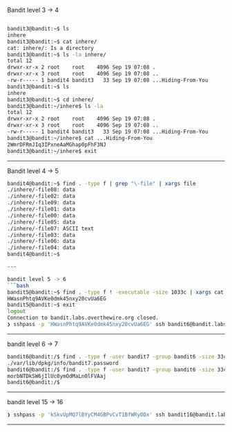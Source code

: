 
Bandit level 3 -> 4
```bash

bandit3@bandit:~$ ls
inhere
bandit3@bandit:~$ cat inhere/
cat: inhere/: Is a directory
bandit3@bandit:~$ ls -la inhere/
total 12
drwxr-xr-x 2 root    root    4096 Sep 19 07:08 .
drwxr-xr-x 3 root    root    4096 Sep 19 07:08 ..
-rw-r----- 1 bandit4 bandit3   33 Sep 19 07:08 ...Hiding-From-You
bandit3@bandit:~$ ls                                                                                                 
inhere
bandit3@bandit:~$ cd inhere/
bandit3@bandit:~/inhere$ ls -la
total 12
drwxr-xr-x 2 root    root    4096 Sep 19 07:08 .
drwxr-xr-x 3 root    root    4096 Sep 19 07:08 ..
-rw-r----- 1 bandit4 bandit3   33 Sep 19 07:08 ...Hiding-From-You
bandit3@bandit:~/inhere$ cat ...Hiding-From-You 
2WmrDFRmJIq3IPxneAaMGhap0pFhF3NJ
bandit3@bandit:~/inhere$ exit

```

---

Bandit level 4 -> 5
```bash
bandit4@bandit:~$ find . -type f | grep "\-file" | xargs file
./inhere/-file08: data
./inhere/-file02: data
./inhere/-file09: data
./inhere/-file01: data
./inhere/-file00: data
./inhere/-file05: data
./inhere/-file07: ASCII text
./inhere/-file03: data
./inhere/-file06: data
./inhere/-file04: data
bandit4@bandit:~$   

---

bandit level 5 -> 6
```bash
bandit5@bandit:~$ find . -type f ! -executable -size 1033c | xargs cat | xargs
HWasnPhtq9AVKe0dmk45nxy20cvUa6EG
bandit5@bandit:~$ exit
logout
Connection to bandit.labs.overthewire.org closed.
❯ sshpass -p 'HWasnPhtq9AVKe0dmk45nxy20cvUa6EG' ssh bandit6@bandit.labs.overthewire.org -p 2220
```


---

bandit level 6 -> 7
```bash
bandit6@bandit:/$ find . -type f -user bandit7 -group bandit6 -size 33c 2>/dev/null            
./var/lib/dpkg/info/bandit7.password
bandit6@bandit:/$ find . -type f -user bandit7 -group bandit6 -size 33c 2>/dev/null | xargs cat
morbNTDkSW6jIlUc0ymOdMaLnOlFVAaj
bandit6@bandit:/$ 
```

---

bandit level 15 -> 16
```bash
❯ sshpass -p 'kSkvUpMQ7lBYyCM4GBPvCvT1BfWRy0Dx' ssh bandit16@bandit.labs.overthewire.org -p 2220
```

---
